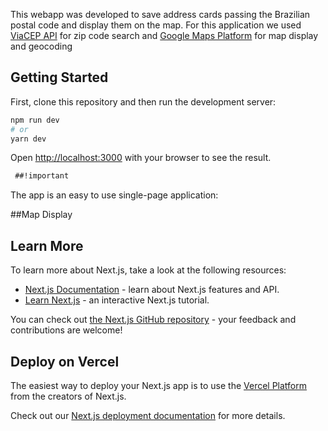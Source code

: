 This webapp was developed to save address cards passing the Brazilian postal code and display them on the map. For this application we used [ViaCEP API](https://viacep.com.br/) for zip code search and [Google Maps Platform](https://cloud.google.com/maps-platform) for map display and geocoding  
## Getting Started

First, clone this repository and then run the development server:

```bash
npm run dev
# or
yarn dev
```

Open [http://localhost:3000](http://localhost:3000) with your browser to see the result.

```diff
 ##!important 
```

The app is an easy to use single-page application:

##Map Display




## Learn More

To learn more about Next.js, take a look at the following resources:

- [Next.js Documentation](https://nextjs.org/docs) - learn about Next.js features and API.
- [Learn Next.js](https://nextjs.org/learn) - an interactive Next.js tutorial.

You can check out [the Next.js GitHub repository](https://github.com/vercel/next.js/) - your feedback and contributions are welcome!

## Deploy on Vercel

The easiest way to deploy your Next.js app is to use the [Vercel Platform](https://vercel.com/new?utm_medium=default-template&filter=next.js&utm_source=create-next-app&utm_campaign=create-next-app-readme) from the creators of Next.js.

Check out our [Next.js deployment documentation](https://nextjs.org/docs/deployment) for more details.

